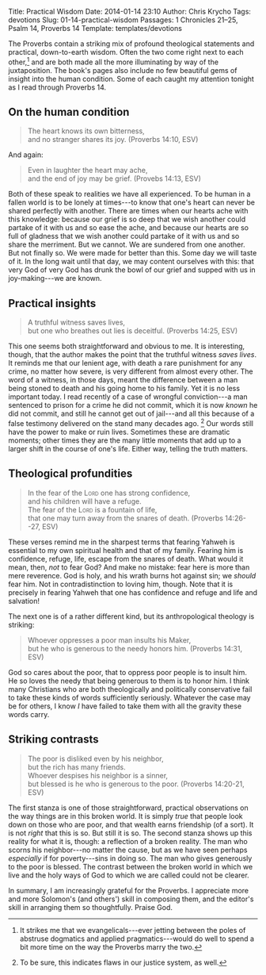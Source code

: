 Title: Practical Wisdom
Date: 2014-01-14 23:10
Author: Chris Krycho
Tags: devotions
Slug: 01-14-practical-wisdom
Passages: 1 Chronicles 21–25, Psalm 14, Proverbs 14
Template: templates/devotions

The Proverbs contain a striking mix of profound theological statements and practical, down-to-earth wisdom. Often the two come right next to each other,[^contrast?] and are both made all the more illuminating by way of the juxtaposition. The book's pages also include no few beautiful gems of insight into the human condition. Some of each caught my attention tonight as I read through Proverbs 14.

## On the human condition

> The heart knows its own bitterness,  
> and no stranger shares its joy. (Proverbs 14:10, ESV)

And again:

> Even in laughter the heart may ache,  
> and the end of joy may be grief. (Provebs 14:13, ESV)

Both of these speak to realities we have all experienced. To be human in a fallen world is to be lonely at times---to know that one's heart can never be shared perfectly with another. There are times when our hearts ache with this knowledge: because our grief is so deep that we wish another could partake of it with us and so ease the ache, and because our hearts are so full of gladness that we wish another could partake of it with us and so share the merriment. But we cannot. We are sundered from one another. But not finally so. We were made for better than this. Some day we will taste of it. In the long wait until that day, we may content ourselves with this: that very God of very God has drunk the bowl of our grief and supped with us in joy-making---we are known.

## Practical insights

> A truthful witness saves lives,  
> but one who breathes out lies is deceitful. (Proverbs 14:25, ESV)

This one seems both straightforward and obvious to me. It is interesting, though, that the author makes the point that the truthful witness *saves lives*. It reminds me that our lenient age, with death a rare punishment for any crime, no matter how severe, is very different from almost every other. The word of a witness, in those days, meant the difference between a man being stoned to death and his going home to his family. Yet it is no less important today. I read recently of a case of wrongful conviction---a man sentenced to prison for a crime he did not commit, which it is now *known* he did not commit, and still he cannot get out of jail---and all this because of a false testimony delivered on the stand many decades ago. [^justice] Our words still have the power to make or ruin lives. Sometimes these are dramatic moments; other times they are the many little moments that add up to a larger shift in the course of one's life. Either way, telling the truth matters.

## Theological profundities

> In the fear of the <span style="font-variant: small-caps">Lord</span> one has strong confidence,  
> and his children will have a refuge.  
> The fear of the <span style="font-variant: small-caps">Lord</span> is a fountain of life,  
> that one may turn away from the snares of death. (Proverbs 14:26--27, ESV)

These verses remind me in the sharpest terms that fearing Yahweh is essential to my own spiritual health and that of my family. Fearing him is confidence, refuge, life, escape from the snares of death. What would it mean, then, *not* to fear God? And make no mistake: fear here is more than mere reverence. God is holy, and his wrath burns hot against sin; we *should* fear him. Not in contradistinction to loving him, though. Note that it is precisely in fearing Yahweh that one has confidence and refuge and life and salvation!

The next one is of a rather different kind, but its anthropological theology is striking:

> Whoever oppresses a poor man insults his Maker,  
> but he who is generous to the needy honors him. (Proverbs 14:31, ESV)

God so cares about the poor, that to oppress poor people is to insult him. He so loves the needy that being generous to them is to honor him. I think many Christians who are both theologically and politically conservative fail to take these kinds of words sufficiently seriously. Whatever the case may be for others, I know *I* have failed to take them with all the gravity these words carry.

## Striking contrasts

> The poor is disliked even by his neighbor,  
> but the rich has many friends.  
> Whoever despises his neighbor is a sinner,  
> but blessed is he who is generous to the poor. (Proverbs 14:20-21, ESV)

The first stanza is one of those straightforward, practical observations on the way things are in this broken world. It is simply *true* that people look down on those who are poor, and that wealth earns friendship (of a sort). It is not *right* that this is so. But still it is so. The second stanza shows up this reality for what it is, though: a reflection of a broken reality. The man who scorns his neighbor---no matter the cause, but as we have seen perhaps *especially* if for poverty---sins in doing so. The man who gives generously to the poor is blessed. The contrast between the broken world in which we live and the holy ways of God to which we are called could not be clearer.

In summary, I am increasingly grateful for the Proverbs. I appreciate more and more Solomon's (and others') skill in composing them, and the editor's skill in arranging them so thoughtfully. Praise God.

[^contrast?]: It strikes me that we evangelicals---ever jetting between the poles of abstruse dogmatics and applied pragmatics---would do well to spend a bit more time on the way the Proverbs marry the two.

[^justice]: To be sure, this indicates flaws in our justice system, as well.